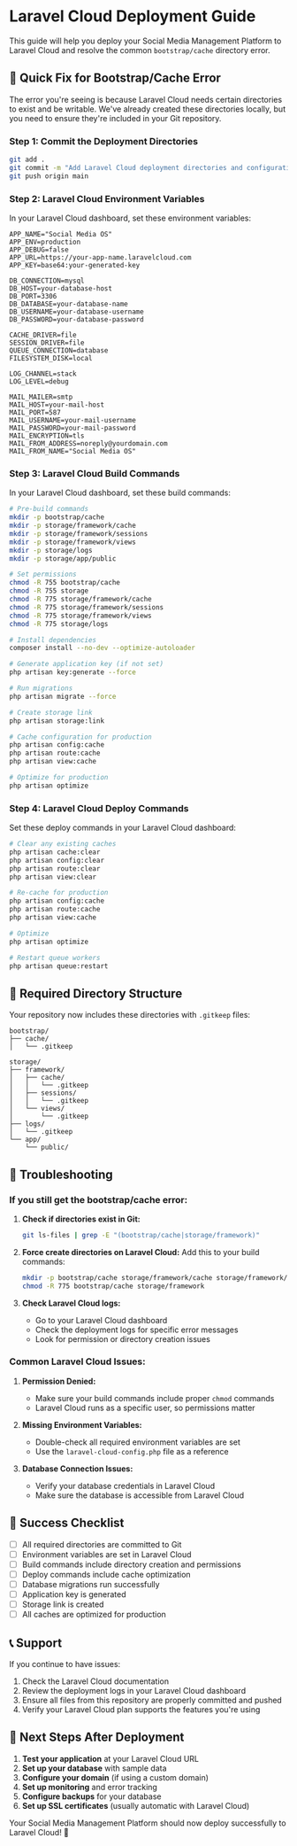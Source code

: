 # Laravel Cloud Deployment Guide

This guide will help you deploy your Social Media Management Platform to Laravel Cloud and resolve the common `bootstrap/cache` directory error.

## 🚀 Quick Fix for Bootstrap/Cache Error

The error you're seeing is because Laravel Cloud needs certain directories to exist and be writable. We've already created these directories locally, but you need to ensure they're included in your Git repository.

### Step 1: Commit the Deployment Directories

```bash
git add .
git commit -m "Add Laravel Cloud deployment directories and configuration"
git push origin main
```

### Step 2: Laravel Cloud Environment Variables

In your Laravel Cloud dashboard, set these environment variables:

```env
APP_NAME="Social Media OS"
APP_ENV=production
APP_DEBUG=false
APP_URL=https://your-app-name.laravelcloud.com
APP_KEY=base64:your-generated-key

DB_CONNECTION=mysql
DB_HOST=your-database-host
DB_PORT=3306
DB_DATABASE=your-database-name
DB_USERNAME=your-database-username
DB_PASSWORD=your-database-password

CACHE_DRIVER=file
SESSION_DRIVER=file
QUEUE_CONNECTION=database
FILESYSTEM_DISK=local

LOG_CHANNEL=stack
LOG_LEVEL=debug

MAIL_MAILER=smtp
MAIL_HOST=your-mail-host
MAIL_PORT=587
MAIL_USERNAME=your-mail-username
MAIL_PASSWORD=your-mail-password
MAIL_ENCRYPTION=tls
MAIL_FROM_ADDRESS=noreply@yourdomain.com
MAIL_FROM_NAME="Social Media OS"
```

### Step 3: Laravel Cloud Build Commands

In your Laravel Cloud dashboard, set these build commands:

```bash
# Pre-build commands
mkdir -p bootstrap/cache
mkdir -p storage/framework/cache
mkdir -p storage/framework/sessions
mkdir -p storage/framework/views
mkdir -p storage/logs
mkdir -p storage/app/public

# Set permissions
chmod -R 755 bootstrap/cache
chmod -R 755 storage
chmod -R 775 storage/framework/cache
chmod -R 775 storage/framework/sessions
chmod -R 775 storage/framework/views
chmod -R 775 storage/logs

# Install dependencies
composer install --no-dev --optimize-autoloader

# Generate application key (if not set)
php artisan key:generate --force

# Run migrations
php artisan migrate --force

# Create storage link
php artisan storage:link

# Cache configuration for production
php artisan config:cache
php artisan route:cache
php artisan view:cache

# Optimize for production
php artisan optimize
```

### Step 4: Laravel Cloud Deploy Commands

Set these deploy commands in your Laravel Cloud dashboard:

```bash
# Clear any existing caches
php artisan cache:clear
php artisan config:clear
php artisan route:clear
php artisan view:clear

# Re-cache for production
php artisan config:cache
php artisan route:cache
php artisan view:cache

# Optimize
php artisan optimize

# Restart queue workers
php artisan queue:restart
```

## 📁 Required Directory Structure

Your repository now includes these directories with `.gitkeep` files:

```
bootstrap/
├── cache/
│   └── .gitkeep

storage/
├── framework/
│   ├── cache/
│   │   └── .gitkeep
│   ├── sessions/
│   │   └── .gitkeep
│   └── views/
│       └── .gitkeep
├── logs/
│   └── .gitkeep
└── app/
    └── public/
```

## 🔧 Troubleshooting

### If you still get the bootstrap/cache error:

1. **Check if directories exist in Git:**
   ```bash
   git ls-files | grep -E "(bootstrap/cache|storage/framework)"
   ```

2. **Force create directories on Laravel Cloud:**
   Add this to your build commands:
   ```bash
   mkdir -p bootstrap/cache storage/framework/cache storage/framework/sessions storage/framework/views storage/logs
   chmod -R 775 bootstrap/cache storage/framework
   ```

3. **Check Laravel Cloud logs:**
   - Go to your Laravel Cloud dashboard
   - Check the deployment logs for specific error messages
   - Look for permission or directory creation issues

### Common Laravel Cloud Issues:

1. **Permission Denied:**
   - Make sure your build commands include proper `chmod` commands
   - Laravel Cloud runs as a specific user, so permissions matter

2. **Missing Environment Variables:**
   - Double-check all required environment variables are set
   - Use the `laravel-cloud-config.php` file as a reference

3. **Database Connection Issues:**
   - Verify your database credentials in Laravel Cloud
   - Make sure the database is accessible from Laravel Cloud

## 🎯 Success Checklist

- [ ] All required directories are committed to Git
- [ ] Environment variables are set in Laravel Cloud
- [ ] Build commands include directory creation and permissions
- [ ] Deploy commands include cache optimization
- [ ] Database migrations run successfully
- [ ] Application key is generated
- [ ] Storage link is created
- [ ] All caches are optimized for production

## 📞 Support

If you continue to have issues:

1. Check the Laravel Cloud documentation
2. Review the deployment logs in your Laravel Cloud dashboard
3. Ensure all files from this repository are properly committed and pushed
4. Verify your Laravel Cloud plan supports the features you're using

## 🚀 Next Steps After Deployment

1. **Test your application** at your Laravel Cloud URL
2. **Set up your database** with sample data
3. **Configure your domain** (if using a custom domain)
4. **Set up monitoring** and error tracking
5. **Configure backups** for your database
6. **Set up SSL certificates** (usually automatic with Laravel Cloud)

Your Social Media Management Platform should now deploy successfully to Laravel Cloud! 🎉 